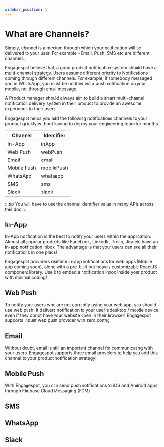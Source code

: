 ```yaml
---
sidebar_position: 1
---
```


# What are Channels?

Simply, channel is a medium through which your notification will be delivered to your user. For example - Email, Push, SMS etc are different channels.

Engagespot believe that, a good product notification system should have a multi-channel strategy. Users assume different priority to Notifications coming through different channels. For example, if somebody messaged you in WhatsApp, you must be notified via a push notification on your mobile, not through email message.

A Product manager should always aim to build a smart multi-channel notification delivery system in their product to provide an awesome experience to their users.

Engagespot helps you add the following notifications channels to your product quickly without having to deploy your engineering team for months.

| Channel     | Identifier |
| ----------- | ---------- |
| In-App      | inApp      |
| Web Push    | webPush    |
| Email       | email      |
| Mobile Push | mobilePush |
| WhatsApp    | whatsapp   |
| SMS         | sms        |
| Slack       | slack      |

:::tip
You will have to use the channel identifier value in many APIs across this doc.
:::

## In-App

In-App notification is the best to notify your users within the application. Almost all popular products like Facebook, LinkedIn, Trello, Jira etc have an in-app notification inbox. The advantage is that your users can see all their notifications in one place!

Engagespot providers realtime in-app notifications for web apps (Mobile app coming soon), along with a pre-built but heavily customizable ReactJS component library. Use it to embed a notification inbox inside your product with minimal coding!

## Web Push

To notify your users who are not currently using your web app, you should use web push. It delivers notification to your user's desktop / mobile device even if they donot have your website open in their browser! Engagespot supports inbuilt web push provider with zero config.

## Email

Without doubt, email is still an important channel for communicating with your users. Engagespot supports three email providers to help you add this channel to your product notification strategy!

## Mobile Push

With Engagespot, you can send push notifications to iOS and Android apps through Firebase Cloud Messaging (FCM)

## SMS

## WhatsApp

## Slack
